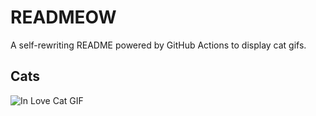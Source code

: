 # READMEOW

A self-rewriting README powered by GitHub Actions to display cat gifs.

## Cats

![In Love Cat GIF](https://media4.giphy.com/media/MDJ9IbxxvDUQM/200.gif?cid=9acd02daw6iqjnw3b9sx3aidnudhltu0wzuewvtirp6s0chz&ep=v1_gifs_search&rid=200.gif&ct=g)
